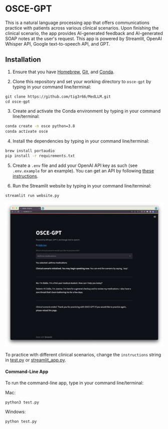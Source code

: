 # OSCE-GPT

This is a natural language processing app that offers communications practice with patients across various clinical scenarios. Upon finishing the clinical scenario, the app provides AI-generated feedback and AI-generated SOAP notes at the user's request. This app is powered by Streamlit, OpenAI Whisper API, Google text-to-speech API, and GPT.

## Installation

<!-- ### STEP 1: Cloning the Repository

1. To clone the repository, type in your command line/terminal:

```
git clone https://github.com/tig3r66/MedLLM.git
cd osce-gpt
```

2. Next, create a `.env` file and add your OpenAI API key as such (see `.env.example` for an example). You can get an API by following [these instructions](https://help.openai.com/en/articles/4936850-where-do-i-find-my-secret-api-key).

### STEP 2: Docker

1. Ensure you have [Docker](https://docs.docker.com/get-docker/) installed.
2. Ensure that you are in the directory of osce-gpt in your command line/terminal.
3. Build the Docker image by running `docker build -t osceapp:latest .`
4. Create the Docker container by running `docker run -p 7501:7501 osceapp:latest .`
5. Open your browser and go to `http://0.0.0.0:7501` to access the app.

![Screenshot of the OSCE-GPT app](https://raw.githubusercontent.com/tig3r66/osce-gpt/main/example_session/streamlit_osce.png) -->

<!-- ### Advanced Usage -->
1. Ensure that you have [Homebrew](https://brew.sh/), [Git](https://git-scm.com/downloads), and [Conda](https://docs.conda.io/projects/conda/en/latest/user-guide/install/index.html).

2. Clone this repository and set your working directory to `osce-gpt` by typing in your command line/terminal:

```
git clone https://github.com/tig3r66/MedLLM.git
cd osce-gpt
```

3. Create and activate the Conda environment by typing in your command line/terminal:

```bash
conda create -n osce python=3.8
conda activate osce
```

4. Install the dependencies  by typing in your command line/terminal:

```bash
brew install portaudio
pip install -r requirements.txt
```

5. Create a `.env` file and add your OpenAI API key as such (see `.env.example` for an example). You can get an API by following [these instructions](https://help.openai.com/en/articles/4936850-where-do-i-find-my-secret-api-key).

5. Run the Streamlit website by typing in your command line/terminal:

```bash
streamlit run website.py
```

![Screenshot of the OSCE-GPT app](https://raw.githubusercontent.com/tig3r66/osce-gpt/main/example_session/streamlit_osce.png)

To practice with different clinical scenarios, change the `instructions` string in [test.py](https://github.com/tig3r66/osce-gpt/blob/main/test.py) or [streamlit_app.py](https://github.com/tig3r66/osce-gpt/blob/main/streamlit_app.py).

#### Command-Line App

To run the command-line app, type in your command line/terminal:

Mac:
```bash
python3 test.py
```

Windows:
```bash
python test.py
```
